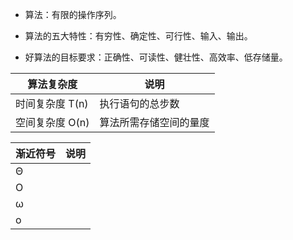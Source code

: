 - 算法：有限的操作序列。

- 算法的五大特性：有穷性、确定性、可行性、输入、输出。

- 好算法的目标要求：正确性、可读性、健壮性、高效率、低存储量。

| 算法复杂度      | 说明                   |
| --------------- | ---------------------- |
| 时间复杂度 T(n) | 执行语句的总步数       |
| 空间复杂度 O(n) | 算法所需存储空间的量度 |

| 渐近符号 | 说明 |
| -------- | ---- |
| &Theta;  |      |
| O        |      |
| &omega;  |      |
| o        |      |

